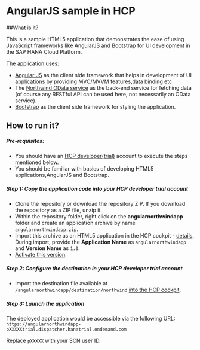 # AngularJS sample in HCP

##What is it?

This is a sample HTML5 application that demonstrates the ease of using JavaScript frameworks like AngularJS and Bootstrap 
for UI development in the SAP HANA Cloud Platform.

The application uses:

- [Angular JS](https://angularjs.org/) as the client side framework that helps in development of UI applications by providing MVC/MVVM features,data binding etc.
- The [Northwind OData service](http://services.odata.org/V4/Northwind/Northwind.svc/) as the back-end service for fetching data (of course any RESTful API can be used here, not necessarily an OData service).
- [Bootstrap](http://services.odata.org/V4/Northwind/Northwind.svc/) as the client side framework for styling the application.

## How to run it?

##### Pre-requisites:
- You should have an [HCP developer(trial)](https://account.hanatrial.ondemand.com/cockpit) account to execute the steps mentioned below.
- You should be familiar with basics of developing HTML5 applications,AngularJS and Bootstrap.

##### Step 1: Copy the application code into your HCP developer trial account

- Clone the repository or download the repository ZIP. If you download the repository as a ZIP file, unzip it. 
- Within the repository folder, right click on the **angularnorthwindapp** folder and create an application archive by name `angularnorthwindapp.zip`.
- Import this archive as an HTML5 application in the HCP cockpit - [details](https://help.hana.ondemand.com/help/frameset.htm?b8d879c30b44455d906bfa4c35b8221d.html). <BR>
  During import, provide the **Application Name** as `angularnorthwindapp` and **Version Name** as `1.0`.
- [Activate this version](https://help.hana.ondemand.com/help/frameset.htm?dfaaf837ca5f4ff8bb25907a342a1416.html).

##### Step 2: Configure the destination in your HCP developer trial account

- Import the destination file available at `/angularnorthwindapp/destination/northwind` [into the HCP cockpit](https://help.hana.ondemand.com/help/frameset.htm?a2550c3fcf2b430f94f99072677bf9ec.html).

##### Step 3: Launch the application
The deployed application would be accessible via the following URL: <BR>
`https://angularnorthwindapp-pXXXXXtrial.dispatcher.hanatrial.ondemand.com`

Replace `pXXXXX` with your SCN user ID.








